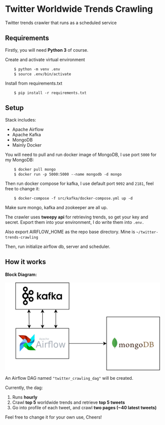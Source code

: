 # Twitter Worldwide Trends Crawling
Twitter trends crawler that runs as a scheduled service

[//]: # (Image References)
[image1]: ./flow.jpg "Crawler Block Diagram"

## Requirements
Firstly, you will need **Python 3** of course.

Create and activate virtual environment
```
    $ python -m venv .env
    $ source .env/bin/activate
```

Install from requirements.txt
```
    $ pip install -r requirements.txt
```

## Setup
Stack includes:
- Apache Airflow
- Apache Kafka
- MongoDB
- Mainly Docker

You will need to pull and run docker image of MongoDB, I use port `5000` for my MongoDB:
```
    $ docker pull mongo
    $ docker run -p 5000:5000 --name mongodb -d mongo
```

Then run docker compose for kafka, I use default port `9092` and `2181`, feel free to change it:
```
    $ docker-compose -f src/kafka/docker-compose.yml up -d
```

Make sure mongo, kafka and zookeeper are all up.

The crawler uses **tweepy api** for retrieving trends, so get your key and secret. Export them into your environment, I do write them into `.env.`

Also export AIRFLOW_HOME as the repo base directory. Mine is `~/twitter-trends-crawling`

Then, run initialize airflow db, server and scheduler.

## How it works
#### Block Diagram:
![alt text][image1]

An Airflow DAG named `"twitter_crawling_dag"` will be created.

Currently, the dag:
1. Runs **hourly**
2. Crawl **top 5** worldwide trends and retrieve **top 5 tweets**
3. Go into profile of each tweet, and crawl **two pages (~40 latest tweets)**

Feel free to change it for your own use, Cheers!